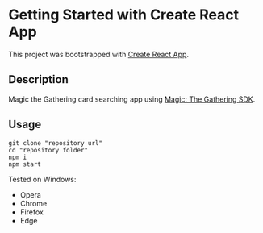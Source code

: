 # Getting Started with Create React App

This project was bootstrapped with [Create React App](https://github.com/facebook/create-react-app).

## Description

Magic the Gathering card searching app using [Magic: The Gathering SDK](https://github.com/MagicTheGathering/mtg-sdk-javascript).

## Usage

```
git clone "repository url"
cd "repository folder"
npm i
npm start
```

Tested on Windows:

-  Opera
-  Chrome
-  Firefox
-  Edge

